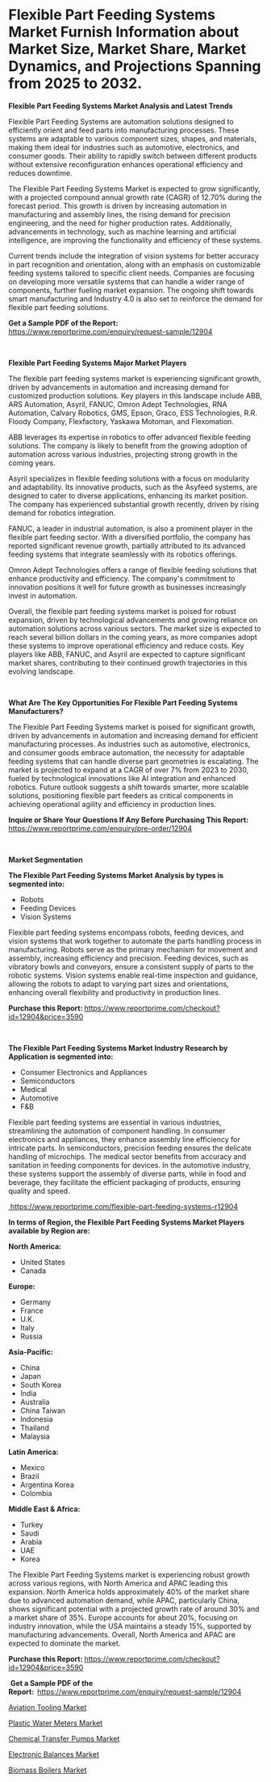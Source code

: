 <p><h1>Flexible Part Feeding Systems Market Furnish Information about Market Size, Market Share, Market Dynamics, and Projections Spanning from 2025 to 2032.</h1></p><p><strong>Flexible Part Feeding Systems Market Analysis and Latest Trends</strong></p>
<p><p>Flexible Part Feeding Systems are automation solutions designed to efficiently orient and feed parts into manufacturing processes. These systems are adaptable to various component sizes, shapes, and materials, making them ideal for industries such as automotive, electronics, and consumer goods. Their ability to rapidly switch between different products without extensive reconfiguration enhances operational efficiency and reduces downtime.</p><p>The Flexible Part Feeding Systems Market is expected to grow significantly, with a projected compound annual growth rate (CAGR) of 12.70% during the forecast period. This growth is driven by increasing automation in manufacturing and assembly lines, the rising demand for precision engineering, and the need for higher production rates. Additionally, advancements in technology, such as machine learning and artificial intelligence, are improving the functionality and efficiency of these systems. </p><p>Current trends include the integration of vision systems for better accuracy in part recognition and orientation, along with an emphasis on customizable feeding systems tailored to specific client needs. Companies are focusing on developing more versatile systems that can handle a wider range of components, further fueling market expansion. The ongoing shift towards smart manufacturing and Industry 4.0 is also set to reinforce the demand for flexible part feeding solutions.</p></p>
<p><strong>Get a Sample PDF of the Report:&nbsp;</strong> <a href="https://www.reportprime.com/enquiry/request-sample/12904?utm_campaign=13&utm_medium=2&utm_source=Github&utm_content=ia&utm_term=19032025&utm_id=flexible-part-feeding-systems">https://www.reportprime.com/enquiry/request-sample/12904</a></p>
<p>&nbsp;</p>
<p><strong>Flexible Part Feeding Systems Major Market Players</strong></p>
<p><p>The flexible part feeding systems market is experiencing significant growth, driven by advancements in automation and increasing demand for customized production solutions. Key players in this landscape include ABB, ARS Automation, Asyril, FANUC, Omron Adept Technologies, RNA Automation, Calvary Robotics, GMS, Epson, Graco, ESS Technologies, R.R. Floody Company, Flexfactory, Yaskawa Motoman, and Flexomation.</p><p>ABB leverages its expertise in robotics to offer advanced flexible feeding solutions. The company is likely to benefit from the growing adoption of automation across various industries, projecting strong growth in the coming years.</p><p>Asyril specializes in flexible feeding solutions with a focus on modularity and adaptability. Its innovative products, such as the Asyfeed systems, are designed to cater to diverse applications, enhancing its market position. The company has experienced substantial growth recently, driven by rising demand for robotics integration.</p><p>FANUC, a leader in industrial automation, is also a prominent player in the flexible part feeding sector. With a diversified portfolio, the company has reported significant revenue growth, partially attributed to its advanced feeding systems that integrate seamlessly with its robotics offerings.</p><p>Omron Adept Technologies offers a range of flexible feeding solutions that enhance productivity and efficiency. The company's commitment to innovation positions it well for future growth as businesses increasingly invest in automation.</p><p>Overall, the flexible part feeding systems market is poised for robust expansion, driven by technological advancements and growing reliance on automation solutions across various sectors. The market size is expected to reach several billion dollars in the coming years, as more companies adopt these systems to improve operational efficiency and reduce costs. Key players like ABB, FANUC, and Asyril are expected to capture significant market shares, contributing to their continued growth trajectories in this evolving landscape.</p></p>
<p>&nbsp;</p>
<p><strong>What Are The Key Opportunities For Flexible Part Feeding Systems Manufacturers?</strong></p>
<p><p>The Flexible Part Feeding Systems market is poised for significant growth, driven by advancements in automation and increasing demand for efficient manufacturing processes. As industries such as automotive, electronics, and consumer goods embrace automation, the necessity for adaptable feeding systems that can handle diverse part geometries is escalating. The market is projected to expand at a CAGR of over 7% from 2023 to 2030, fueled by technological innovations like AI integration and enhanced robotics. Future outlook suggests a shift towards smarter, more scalable solutions, positioning flexible part feeders as critical components in achieving operational agility and efficiency in production lines.</p></p>
<p><strong>Inquire or Share Your Questions If Any Before Purchasing This Report:</strong> <a href="https://www.reportprime.com/enquiry/pre-order/12904?utm_campaign=13&utm_medium=2&utm_source=Github&utm_content=ia&utm_term=19032025&utm_id=flexible-part-feeding-systems">https://www.reportprime.com/enquiry/pre-order/12904</a></p>
<p>&nbsp;</p>
<p><strong>Market Segmentation</strong></p>
<p><strong>The Flexible Part Feeding Systems Market Analysis by types is segmented into:</strong></p>
<p><ul><li>Robots</li><li>Feeding Devices</li><li>Vision Systems</li></ul></p>
<p><p>Flexible part feeding systems encompass robots, feeding devices, and vision systems that work together to automate the parts handling process in manufacturing. Robots serve as the primary mechanism for movement and assembly, increasing efficiency and precision. Feeding devices, such as vibratory bowls and conveyors, ensure a consistent supply of parts to the robotic systems. Vision systems enable real-time inspection and guidance, allowing the robots to adapt to varying part sizes and orientations, enhancing overall flexibility and productivity in production lines.</p></p>
<p><strong>Purchase this Report:&nbsp;</strong><a href="https://www.reportprime.com/checkout?id=12904&price=3590&utm_campaign=13&utm_medium=2&utm_source=Github&utm_content=ia&utm_term=19032025&utm_id=flexible-part-feeding-systems">https://www.reportprime.com/checkout?id=12904&price=3590</a></p>
<p>&nbsp;</p>
<p><strong>The Flexible Part Feeding Systems Market Industry Research by Application is segmented into:</strong></p>
<p><ul><li>Consumer Electronics and Appliances</li><li>Semiconductors</li><li>Medical</li><li>Automotive</li><li>F&B</li></ul></p>
<p><p>Flexible part feeding systems are essential in various industries, streamlining the automation of component handling. In consumer electronics and appliances, they enhance assembly line efficiency for intricate parts. In semiconductors, precision feeding ensures the delicate handling of microchips. The medical sector benefits from accuracy and sanitation in feeding components for devices. In the automotive industry, these systems support the assembly of diverse parts, while in food and beverage, they facilitate the efficient packaging of products, ensuring quality and speed.</p></p>
<p><a href="https://www.reportprime.com/flexible-part-feeding-systems-r12904?utm_campaign=13&utm_medium=2&utm_source=Github&utm_content=ia&utm_term=19032025&utm_id=flexible-part-feeding-systems">&nbsp;https://www.reportprime.com/flexible-part-feeding-systems-r12904</a></p>
<p><strong>In terms of Region, the Flexible Part Feeding Systems Market Players available by Region are:</strong></p>
<p>
    <p> <strong> North America: </strong>
        <ul>
            <li>United States</li>
            <li>Canada</li>
        </ul>
        </p> 
    <p> <strong> Europe: </strong>
        <ul>
            <li>Germany</li>
            <li>France</li>
            <li>U.K.</li>
            <li>Italy</li>
            <li>Russia</li>
        </ul>
        </p> 
    <p> <strong> Asia-Pacific: </strong>
        <ul>
            <li>China</li>
            <li>Japan</li>
            <li>South Korea</li>
            <li>India</li>
            <li>Australia</li>
            <li>China Taiwan</li>
            <li>Indonesia</li>
            <li>Thailand</li>
            <li>Malaysia</li>
        </ul>
        </p> 
    <p> <strong> Latin America: </strong>
        <ul>
            <li>Mexico</li>
            <li>Brazil</li>
            <li>Argentina Korea</li>
            <li>Colombia</li>
        </ul>
        </p> 
    <p> <strong> Middle East & Africa: </strong>
        <ul>
            <li>Turkey</li>
            <li>Saudi</li>
            <li>Arabia</li>
            <li>UAE</li>
            <li>Korea</li>
        </ul>
    </p>
    </p>
<p><p>The Flexible Part Feeding Systems market is experiencing robust growth across various regions, with North America and APAC leading this expansion. North America holds approximately 40% of the market share due to advanced automation demand, while APAC, particularly China, shows significant potential with a projected growth rate of around 30% and a market share of 35%. Europe accounts for about 20%, focusing on industry innovation, while the USA maintains a steady 15%, supported by manufacturing advancements. Overall, North America and APAC are expected to dominate the market.</p></p>
<p><strong>Purchase this Report: </strong><a href="https://www.reportprime.com/checkout?id=12904&price=3590&utm_campaign=13&utm_medium=2&utm_source=Github&utm_content=ia&utm_term=19032025&utm_id=flexible-part-feeding-systems">https://www.reportprime.com/checkout?id=12904&price=3590</a></p>
<p>&nbsp;<strong>Get a Sample PDF of the Report:&nbsp;&nbsp;</strong><a href="https://www.reportprime.com/enquiry/request-sample/12904?utm_campaign=13&utm_medium=2&utm_source=Github&utm_content=ia&utm_term=19032025&utm_id=flexible-part-feeding-systems">https://www.reportprime.com/enquiry/request-sample/12904</a></p>
<p><strong></strong></p>
<p><p><a href="https://github.com/abantolemox08/Market-Research-Report-List-1/blob/main/aviation-tooling-market.md?utm_campaign=13&utm_medium=2&utm_source=Github&utm_content=ia&utm_term=19032025&utm_id=flexible-part-feeding-systems">Aviation Tooling Market</a></p><p><a href="https://github.com/briandahm87/Market-Research-Report-List-1/blob/main/plastic-water-meters-market.md?utm_campaign=13&utm_medium=2&utm_source=Github&utm_content=ia&utm_term=19032025&utm_id=flexible-part-feeding-systems">Plastic Water Meters Market</a></p><p><a href="https://github.com/muhjanaidu/Market-Research-Report-List-1/blob/main/chemical-transfer-pumps-market.md?utm_campaign=13&utm_medium=2&utm_source=Github&utm_content=ia&utm_term=19032025&utm_id=flexible-part-feeding-systems">Chemical Transfer Pumps Market</a></p><p><a href="https://github.com/felishtimoti/Market-Research-Report-List-1/blob/main/electronic-balances-market.md?utm_campaign=13&utm_medium=2&utm_source=Github&utm_content=ia&utm_term=19032025&utm_id=flexible-part-feeding-systems">Electronic Balances Market</a></p><p><a href="https://github.com/popupioo/Market-Research-Report-List-1/blob/main/biomass-boilers-market.md?utm_campaign=13&utm_medium=2&utm_source=Github&utm_content=ia&utm_term=19032025&utm_id=flexible-part-feeding-systems">Biomass Boilers Market</a></p></p>